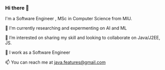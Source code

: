 ### Hi there 👋

I'm a Software Engineer , MSc in Computer Science from MIU.

🌱 I'm currently researching and expermenting on AI and ML 

👯 I’m interested on sharing my skill and looking to collaborate on Java/J2EE, JS. 

💼 I work as a Software Engineer 

📫 You can reach me at java.features@gmail.com


<!--
**adyilam/adyilam** is a ✨ _special_ ✨ repository because its `README.md` (this file) appears on your GitHub profile.

Here are some ideas to get you started:

- 🔭 I’m currently working on ...
- 🌱 I’m currently learning AI and ML
- 👯 I’m looking to collaborate on Java, Js and 
- 🤔 I’m looking for help with ...
- 💬 Ask me about ...
- 📫 How to reach me: ...
- 😄 Pronouns: ...
- ⚡ Fun fact: ...
-->

